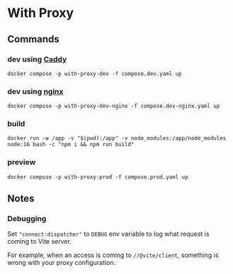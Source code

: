 # With Proxy

## Commands
### dev using [Caddy](https://caddyserver.com/)
```shell
docker compose -p with-proxy-dev -f compose.dev.yaml up
```

### dev using [nginx](https://nginx.org/)
```shell
docker compose -p with-proxy-dev-nginx -f compose.dev-nginx.yaml up
```

### build
```shell
docker run -w /app -v "$(pwd):/app" -v node_modules:/app/node_modules node:16 bash -c "npm i && npm run build"
```

### preview
```shell
docker compose -p with-proxy-prod -f compose.prod.yaml up
```

## Notes

### Debugging

Set `"connect:dispatcher"` to `DEBUG` env variable to log what request is coming to Vite server.

For example, when an access is coming to `//@vite/client`, something is wrong with your proxy configuration.
